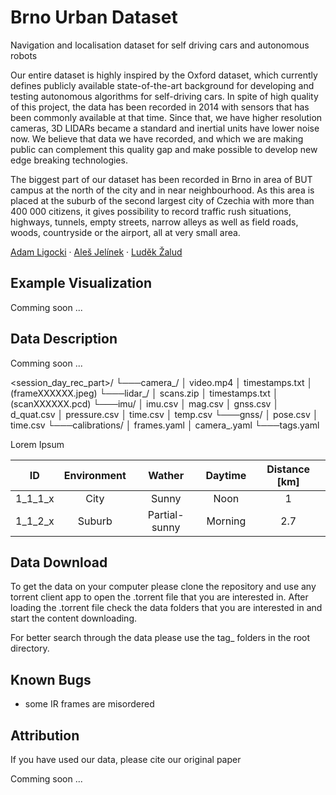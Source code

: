 # Brno Urban Dataset

Navigation and localisation dataset for self driving cars and autonomous robots

Our entire dataset is highly inspired by the Oxford dataset, which currently defines publicly available state-of-the-art background for developing and testing autonomous algorithms for self-driving cars. In spite of high quality of this project, the data has been recorded in 2014 with sensors that has been commonly available at that time. Since that, we have higher resolution cameras, 3D LIDARs became a standard and inertial units have lower noise now. We believe that data we have recorded, and which we are making public can complement this quality gap and make possible to develop new edge breaking technologies.

The biggest part of our dataset has been recorded in Brno in area of BUT campus at the north of the city and in near neighbourhood. As this area is placed at the suburb of the second largest city of Czechia with more than 400 000 citizens, it gives possibility to record traffic rush situations, highways, tunnels, empty streets, narrow alleys as well as field roads, woods, countryside or the airport, all at very small area.

[Adam Ligocki](https://www.vutbr.cz/en/people/adam-ligocki-154791#navigace-vizitka) · [Aleš Jelínek](https://www.ceitec.cz/ing-ales-jelinek-ph-d/u91705) · [Luděk Žalud](https://scholar.google.com/citations?user=kWXqPAIAAAAJ&hl=en&oi=ao)

## Example Visualization

Comming soon ... 

## Data Description

Comming soon ... 


<session_day_rec_part>/
└───camera_<name>/
│     video.mp4
│     timestamps.txt
│     (frameXXXXXX.jpeg)
└───lidar_<name>/
│     scans.zip
│     timestamps.txt
│     (scanXXXXXX.pcd)
└───imu/
│     imu.csv
│     mag.csv
│     gnss.csv
│     d_quat.csv
│     pressure.csv
│     time.csv
│     temp.csv
└───gnss/
│     pose.csv
│     time.csv
└───calibrations/
│     frames.yaml
│     camera_<name>.yaml
└───tags.yaml
  
Lorem Ipsum

|ID|Environment|Wather|Daytime|Distance [km]|
|:---------:|:---------:|:---------:|:---------:|:---------:|
|1_1_1_x  | City  | Sunny  | Noon  | 1 |
|1_1_2_x  | Suburb  | Partial-sunny  | Morning  | 2.7 |

## Data Download

To get the data on your computer please clone the repository and use any torrent client app to open the .torrent file that you are interested in. After loading the .torrent file check the data folders that you are interested in and start the content downloading.

For better search through the data please use the tag_<domain> folders in the root directory.
  
## Known Bugs

  - some IR frames are misordered

## Attribution

If you have used our data, please cite our original paper

Comming soon ... 


